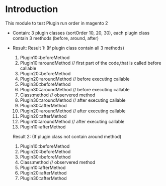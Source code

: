 # Introduction
This module to test Plugin run order in magento 2

- Contain:
    3 plugin classes (sortOrder 10, 20, 30), each plugin class contain 3 methods (before, around, after)

- Result:
    Result 1: (If plugin class contain all 3 methods)

    1. Plugin10::beforeMethod
    2. Plugin10::aroundMethod // first part of the code,that is called before callable
    3. Plugin20::beforeMethod
    4. Plugin20::aroundMethod // before executing callable
    5. Plugin30::beforeMethod
    6. Plugin30::aroundMethod // before executing callable
    7. Class:method // observered method
    8. Plugin30::aroundMethod // after executing callable
    9. Plugin30::afterMethod
    10. Plugin20::aroundMethod // after executing callable
    11. Plugin20::afterMethod
    12. Plugin10::aroundMethod // after executing callable
    13. Plugin10::afterMethod

    Result 2: (If plugin class not contain around method)

    1. Plugin10::beforeMethod
    2. Plugin20::beforeMethod
    3. Plugin30::beforeMethod
    4. Class:method // observered method
    5. Plugin10::afterMethod
    6. Plugin20::afterMethod
    7. Plugin30::afterMethod